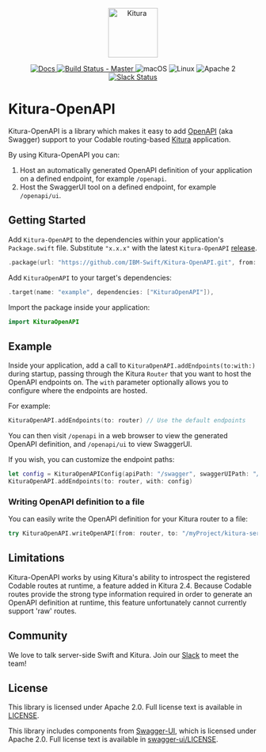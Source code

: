 <p align="center">
<a href="http://kitura.io/">
<img src="https://raw.githubusercontent.com/IBM-Swift/Kitura/master/Sources/Kitura/resources/kitura-bird.svg?sanitize=true" height="100" alt="Kitura">
</a>
</p>


<p align="center">
<a href="http://www.kitura.io/">
<img src="https://img.shields.io/badge/docs-kitura.io-1FBCE4.svg" alt="Docs">
</a>
<a href="https://travis-ci.org/IBM-Swift/Kitura-OpenAPI">
<img src="https://travis-ci.org/IBM-Swift/Kitura-OpenAPI.svg?branch=master" alt="Build Status - Master">
</a>
<img src="https://img.shields.io/badge/os-macOS-green.svg?style=flat" alt="macOS">
<img src="https://img.shields.io/badge/os-linux-green.svg?style=flat" alt="Linux">
<img src="https://img.shields.io/badge/license-Apache2-blue.svg?style=flat" alt="Apache 2">
<a href="http://swift-at-ibm-slack.mybluemix.net/">
<img src="http://swift-at-ibm-slack.mybluemix.net/badge.svg" alt="Slack Status">
</a>
</p>

# Kitura-OpenAPI

Kitura-OpenAPI is a library which makes it easy to add [OpenAPI](https://www.openapis.org/) (aka Swagger) support to your Codable routing-based [Kitura](https://github.com/IBM-Swift/Kitura) application.

By using Kitura-OpenAPI you can:

1. Host an automatically generated OpenAPI definition of your application on a defined endpoint, for example `/openapi`.
2. Host the SwaggerUI tool on a defined endpoint, for example `/openapi/ui`.

## Getting Started

Add `Kitura-OpenAPI` to the dependencies within your application's `Package.swift` file. Substitute `"x.x.x"` with the latest `Kitura-OpenAPI` [release](https://github.com/IBM-Swift/Kitura-OpenAPI/releases).

```swift
.package(url: "https://github.com/IBM-Swift/Kitura-OpenAPI.git", from: "x.x.x")
```
Add `KituraOpenAPI` to your target's dependencies:

```Swift
.target(name: "example", dependencies: ["KituraOpenAPI"]),
```

Import the package inside your application:

```swift
import KituraOpenAPI
```

## Example

Inside your application, add a call to `KituraOpenAPI.addEndpoints(to:with:)` during startup, passing through the Kitura `Router` that you want to host the OpenAPI endpoints on. The `with` parameter optionally allows you to configure where the endpoints are hosted.

For example:

```swift
KituraOpenAPI.addEndpoints(to: router) // Use the default endpoints
```

You can then visit `/openapi` in a web browser to view the generated OpenAPI definition, and `/openapi/ui` to view SwaggerUI.

If you wish, you can customize the endpoint paths:

```swift
let config = KituraOpenAPIConfig(apiPath: "/swagger", swaggerUIPath: "/swagger/ui")
KituraOpenAPI.addEndpoints(to: router, with: config)
```

### Writing OpenAPI definition to a file

You can easily write the OpenAPI definition for your Kitura router to a file:
```swift
try KituraOpenAPI.writeOpenAPI(from: router, to: "/myProject/kitura-server.json")
```

## Limitations

Kitura-OpenAPI works by using Kitura's ability to introspect the registered Codable routes at runtime, a feature added in Kitura 2.4. Because Codable routes provide the strong type information required in order to generate an OpenAPI definition at runtime, this feature unfortunately cannot currently support 'raw' routes.

## Community

We love to talk server-side Swift and Kitura. Join our [Slack](http://swift-at-ibm-slack.mybluemix.net/) to meet the team!

## License

This library is licensed under Apache 2.0. Full license text is available in [LICENSE](https://github.com/IBM-Swift/Kitura-OpenAPI/blob/master/LICENSE).

This library includes components from [Swagger-UI](https://github.com/swagger-api/swagger-ui), which is licensed under Apache 2.0. Full license text is available in [swagger-ui/LICENSE](https://github.com/swagger-api/swagger-ui/blob/master/LICENSE).

